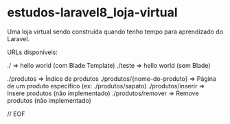 # estudos-laravel8_loja-virtual

Uma loja virtual sendo construída quando tenho tempo para aprendizado do Laravel.

URLs disponíveis:

./ => hello world (com Blade Template)
./teste => hello world (sem Blade)

./produtos => Índice de produtos
./produtos/{nome-do-produto} => Página de um produto específico (ex: ./produtos/sapato)
./produtos/inserir => Insere produtos (não implementado)
./produtos/remover => Remove produtos (não implementado)


// EOF